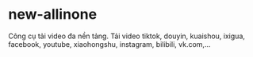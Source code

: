 # new-allinone
Công cụ tải video đa nền tảng. Tải video tiktok, douyin, kuaishou, ixigua, facebook, youtube, xiaohongshu, instagram,  bilibili, vk.com,...

